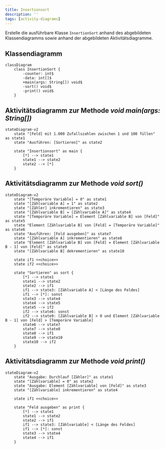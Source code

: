 ```yaml
---
title: Insertionsort
description: ''
tags: [activity-diagrams]
---
```


Erstelle die ausführbare Klasse `InsertionSort` anhand des abgebildeten
Klassendiagramms sowie anhand der abgebildeten Aktivitätsdiagramme.

## Klassendiagramm

```mermaid
classDiagram
    class InsertionSort {
        -counter: int$
        -data: int[]$
        +main(args: String[]) void$
        -sort() void$
        -print() void$
    }
```

## Aktivitätsdiagramm zur Methode _void main(args: String[])_

```mermaid
stateDiagram-v2
    state "[Feld] mit 1.000 Zufallszahlen zwischen 1 und 100 füllen" as state1
    state "Ausführen: [Sortieren]" as state2

    state "Insertionsort" as main {
        [*] --> state1
        state1 --> state2
        state2 --> [*]
    }
```

## Aktivitätsdiagramm zur Methode _void sort()_

```mermaid
stateDiagram-v2
    state "[Temporäre Variable] = 0" as state1
    state "[Zählvariable A] = 1" as state2
    state "[Zähler] inkrementieren" as state3
    state "[Zählvariable B] = [Zählvariable A]" as state4
    state "[Temporäre Variable] = Element [Zählvariable B] von [Feld]" as state5
    state "Element [Zählvariable B] von [Feld] = [Temporäre Variable]" as state6
    state "Ausführen: [Feld ausgeben]" as state7
    state "[Zählvariable A] inkrementieren" as state8
    state "Element [Zählvariable B] von [Feld] = Element [Zählvariable B - 1] von [Feld]" as state9
    state "[Zählvariable B] dekrementieren" as state10

    state if1 <<choice>>
    state if2 <<choice>>

    state "Sortieren" as sort {
        [*] --> state1
        state1 --> state2
        state2 --> if1
        if1 --> state3: [Zählvariable A] < [Länge des Feldes]
        if1 --> [*]: sonst
        state3 --> state4
        state4 --> state5
        state5 --> if2
        if2 --> state6: sonst
        if2 --> state9: [Zählvariable B] > 0 und Element [Zählvariable B - 1] von [Feld] > [Temporäre Variable]
        state6 --> state7
        state7 --> state8
        state8 --> if1
        state9 --> state10
        state10 --> if2
    }
```

## Aktivitätsdiagramm zur Methode _void print()_

```mermaid
stateDiagram-v2
    state "Ausgabe: Durchlauf [Zähler]" as state1
    state "[Zählvariable] = 0" as state2
    state "Ausgabe: Element [Zählvariable] von [Feld]" as state3
    state "[Zählvariable] inkrementieren" as state4

    state if1 <<choice>>

    state "Feld ausgeben" as print {
        [*] --> state1
        state1 --> state2
        state2 --> if1
        if1 --> state3: [Zählvariable] < [Länge des Feldes]
        if1 --> [*]: sonst
        state3 --> state4
        state4 --> if1
    }
```

